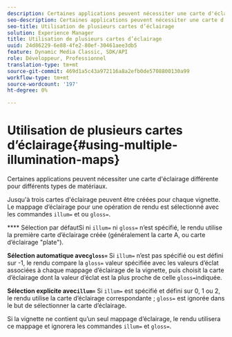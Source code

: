 ```yaml
---
description: Certaines applications peuvent nécessiter une carte d'éclairage différente pour différents types de matériaux.
seo-description: Certaines applications peuvent nécessiter une carte d'éclairage différente pour différents types de matériaux.
seo-title: Utilisation de plusieurs cartes d’éclairage
solution: Experience Manager
title: Utilisation de plusieurs cartes d’éclairage
uuid: 24d86229-6e88-4fe2-80ef-30461aee3db5
feature: Dynamic Media Classic, SDK/API
role: Développeur, Professionnel
translation-type: tm+mt
source-git-commit: 469d1a5c43a972116a8a2efb0de5708800130a99
workflow-type: tm+mt
source-wordcount: '197'
ht-degree: 0%

---
```



# Utilisation de plusieurs cartes d’éclairage{#using-multiple-illumination-maps}

Certaines applications peuvent nécessiter une carte d&#39;éclairage différente pour différents types de matériaux.

Jusqu&#39;à trois cartes d&#39;éclairage peuvent être créées pour chaque vignette. Le mappage d’éclairage pour une opération de rendu est sélectionné avec les commandes `illum=` et ou `gloss=`.

**** Sélection par défautSi ni  `illum=` ni  `gloss=` n’est spécifié, le rendu utilise la première carte d’éclairage créée (généralement la carte A, ou carte d’éclairage &quot;plate&quot;).

**Sélection automatique avec`gloss=`** Si  `illum=` n’est pas spécifié ou est défini sur -1, le rendu compare la  `gloss=` valeur spécifiée avec les valeurs d’éclat associées à chaque mappage d’éclairage de la vignette, puis choisit la carte d’éclairage dont la valeur d’éclat est la plus proche de celle  `gloss=`indiquée.

**Sélection explicite avec`illum=`** Si  `illum=` est spécifié et défini sur 0, 1 ou 2, le rendu utilise la carte d’éclairage correspondante ;  `gloss=` est ignorée dans le but de sélectionner la carte d’éclairage.

Si la vignette ne contient qu’un seul mappage d’éclairage, le rendu utilisera ce mappage et ignorera les commandes `illum=` et `gloss=`.
